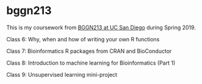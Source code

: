 # bggn213

This is my coursework from [BGGN213 at UC San Diego](https://bioboot.github.io/bggn213_S19/) during Spring 2019.





Class 6: Why, when and how of writing your own R functions

Class 7: Bioinformatics R packages from CRAN and BioConductor

Class 8: Introduction to machine learning for Bioinformatics (Part 1)

Class 9: Unsupervised learning mini-project


